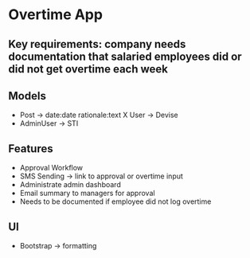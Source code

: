 # Overtime App

## Key requirements: company needs documentation that salaried employees did or did not get overtime each week

## Models
- Post -> date:date rationale:text
X User -> Devise
- AdminUser -> STI

## Features
- Approval Workflow
- SMS Sending -> link to approval or overtime input
- Administrate admin dashboard
- Email summary to managers for approval
- Needs to be documented if employee did not log overtime

## UI
- Bootstrap -> formatting